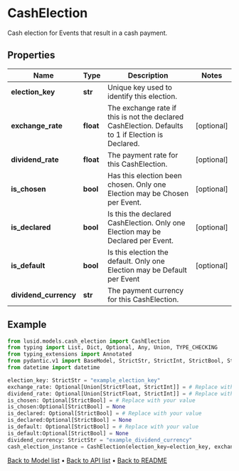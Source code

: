 # CashElection

Cash election for Events that result in a cash payment.
## Properties
Name | Type | Description | Notes
------------ | ------------- | ------------- | -------------
**election_key** | **str** | Unique key used to identify this election. | 
**exchange_rate** | **float** | The exchange rate if this is not the declared CashElection.  Defaults to 1 if Election is Declared. | [optional] 
**dividend_rate** | **float** | The payment rate for this CashElection. | [optional] 
**is_chosen** | **bool** | Has this election been chosen.  Only one Election may be Chosen per Event. | [optional] 
**is_declared** | **bool** | Is this the declared CashElection.  Only one Election may be Declared per Event. | [optional] 
**is_default** | **bool** | Is this election the default.  Only one Election may be Default per Event | [optional] 
**dividend_currency** | **str** | The payment currency for this CashElection. | 
## Example

```python
from lusid.models.cash_election import CashElection
from typing import List, Dict, Optional, Any, Union, TYPE_CHECKING
from typing_extensions import Annotated
from pydantic.v1 import BaseModel, StrictStr, StrictInt, StrictBool, StrictFloat, StrictBytes, Field, validator, ValidationError, conlist, constr
from datetime import datetime

election_key: StrictStr = "example_election_key"
exchange_rate: Optional[Union[StrictFloat, StrictInt]] = # Replace with your value
dividend_rate: Optional[Union[StrictFloat, StrictInt]] = # Replace with your value
is_chosen: Optional[StrictBool] = # Replace with your value
is_chosen:Optional[StrictBool] = None
is_declared: Optional[StrictBool] = # Replace with your value
is_declared:Optional[StrictBool] = None
is_default: Optional[StrictBool] = # Replace with your value
is_default:Optional[StrictBool] = None
dividend_currency: StrictStr = "example_dividend_currency"
cash_election_instance = CashElection(election_key=election_key, exchange_rate=exchange_rate, dividend_rate=dividend_rate, is_chosen=is_chosen, is_declared=is_declared, is_default=is_default, dividend_currency=dividend_currency)

```

[Back to Model list](../README.md#documentation-for-models) &#8226; [Back to API list](../README.md#documentation-for-api-endpoints) &#8226; [Back to README](../README.md)

